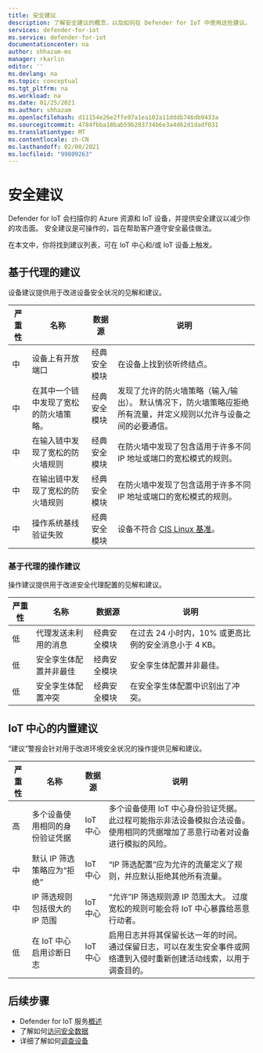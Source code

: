 ```yaml
---
title: 安全建议
description: 了解安全建议的概念，以及如何在 Defender for IoT 中使用这些建议。
services: defender-for-iot
ms.service: defender-for-iot
documentationcenter: na
author: shhazam-ms
manager: rkarlin
editor: ''
ms.devlang: na
ms.topic: conceptual
ms.tgt_pltfrm: na
ms.workload: na
ms.date: 01/25/2021
ms.author: shhazam
ms.openlocfilehash: d11154e26e2ffe97a1ea102a11dddb746db9433a
ms.sourcegitcommit: 4784fbba18bab59b203734b6e3a4d62d1dadf031
ms.translationtype: MT
ms.contentlocale: zh-CN
ms.lasthandoff: 02/08/2021
ms.locfileid: "99809263"
---
```

# <a name="security-recommendations"></a>安全建议

Defender for IoT 会扫描你的 Azure 资源和 IoT 设备，并提供安全建议以减少你的攻击面。
安全建议是可操作的，旨在帮助客户遵守安全最佳做法。

在本文中，你将找到建议列表，可在 IoT 中心和/或 IoT 设备上触发。

## <a name="agent-based-recommendations"></a>基于代理的建议

设备建议提供用于改进设备安全状况的见解和建议。

| 严重性 | 名称 | 数据源 | 说明 |
|--|--|--|--|
| 中 | 设备上有开放端口 | 经典安全模块 | 在设备上找到侦听终结点。 |
| 中 | 在其中一个链中发现了宽松的防火墙策略。 | 经典安全模块 | 发现了允许的防火墙策略（输入/输出）。 默认情况下，防火墙策略应拒绝所有流量，并定义规则以允许与设备之间的必要通信。 |
| 中 | 在输入链中发现了宽松的防火墙规则 | 经典安全模块 | 在防火墙中发现了包含适用于许多不同 IP 地址或端口的宽松模式的规则。 |
| 中 | 在输出链中发现了宽松的防火墙规则 | 经典安全模块 | 在防火墙中发现了包含适用于许多不同 IP 地址或端口的宽松模式的规则。 |
| 中 | 操作系统基线验证失败 | 经典安全模块 | 设备不符合 [CIS Linux 基准](https://www.cisecurity.org/cis-benchmarks/)。 |

### <a name="agent-based-operational-recommendations"></a>基于代理的操作建议

操作建议提供用于改进安全代理配置的见解和建议。

| 严重性 | 名称 | 数据源 | 说明 |
|--|--|--|--|
| 低 | 代理发送未利用的消息 | 经典安全模块 | 在过去 24 小时内，10% 或更高比例的安全消息小于 4 KB。 |
| 低 | 安全孪生体配置并非最佳 | 经典安全模块 | 安全孪生体配置并非最佳。 |
| 低 | 安全孪生体配置冲突 | 经典安全模块 | 在安全孪生体配置中识别出了冲突。 |  |


## <a name="built-in-recommendations-in-iot-hub"></a>IoT 中心的内置建议

“建议”警报会针对用于改进环境安全状况的操作提供见解和建议。

| 严重性 | 名称 | 数据源 | 说明 |
|--|--|--|--|
| 高 | 多个设备使用相同的身份验证凭据 | IoT 中心 | 多个设备使用 IoT 中心身份验证凭据。 此过程可能指示非法设备模拟合法设备。 使用相同的凭据增加了恶意行动者对设备进行模拟的风险。 |
| 中 | 默认 IP 筛选策略应为“拒绝” | IoT 中心 | “IP 筛选配置”应为允许的流量定义了规则，并应默认拒绝其他所有流量。 |
| 中 | IP 筛选规则包括很大的 IP 范围 | IoT 中心 | “允许”IP 筛选规则源 IP 范围太大。 过度宽松的规则可能会将 IoT 中心暴露给恶意行动者。 |
| 低 | 在 IoT 中心启用诊断日志 | IoT 中心 | 启用日志并将其保留长达一年的时间。 通过保留日志，可以在发生安全事件或网络遭到入侵时重新创建活动线索，以用于调查目的。 |


## <a name="next-steps"></a>后续步骤

- Defender for IoT 服务[概述](overview.md)
- 了解如何[访问安全数据](how-to-security-data-access.md)
- 详细了解如何[调查设备](how-to-investigate-device.md)

